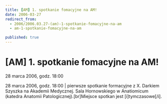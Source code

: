 ```yaml
---
title: [AM] 1. spotkanie fomacyjne na AM!
date: 2006-03-27
redirect_from: 
  - 2006/2006.03.27-(am)-1-spotkanie-fomacyjne-na-am
  - am-1-spotkanie-fomacyjne-na-am

published: true
---
```




# [AM] 1. spotkanie fomacyjne na AM!

<time>28 marca 2006, godz. 18:00</time>

28 marca 2006, godz. 18:00 | pierwsze spotkanie formacyjne z X. Darkiem Szyszka na Akademii Medycznej. Sala Hornowskiego w Anatiomicum (katedra Anatomii Patologicznej).[br]Miejsce spotkan jest [i]tymczasowe[/i].

<!--CONTENT FROM OLD SERVER (jos before 2013): 28 marca 2006, godz. 18:00 | pierwsze spotkanie formacyjne z X. Darkiem Szyszka na Akademii Medycznej. Sala Hornowskiego w Anatiomicum (katedra Anatomii Patologicznej).[br]Miejsce spotkan jest [i]tymczasowe[/i].
-->

<!--{{json:{"created_date":"2006-03-27 11:32:05","publish_down":"0000-00-00 00:00:00","id":"326"}}}-->